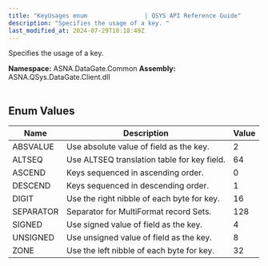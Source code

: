 ```yaml
---
title: "KeyUsages enum                | QSYS API Reference Guide"
description: "Specifies the usage of a key. "
last_modified_at: 2024-07-29T18:18:49Z
---
```


Specifies the usage of a key.

**Namespace:** ASNA.DataGate.Common
**Assembly:** ASNA.QSys.DataGate.Client.dll
<br>
<br>

## Enum Values

| Name | Description | Value
| --- | --- | --- 
| ABSVALUE | Use absolute value of field as the key. | 2 |
| ALTSEQ | Use ALTSEQ translation table for key field. | 64 |
| ASCEND | Keys sequenced in ascending order. | 0 |
| DESCEND | Keys sequenced in descending order. | 1 |
| DIGIT | Use the right nibble of each byte for key. | 16 |
| SEPARATOR | Separator for MultiFormat record Sets. | 128 |
| SIGNED | Use signed value of field as the key. | 4 |
| UNSIGNED | Use unsigned value of field as the key. | 8 |
| ZONE | Use the left nibble of each byte for key. | 32 |
